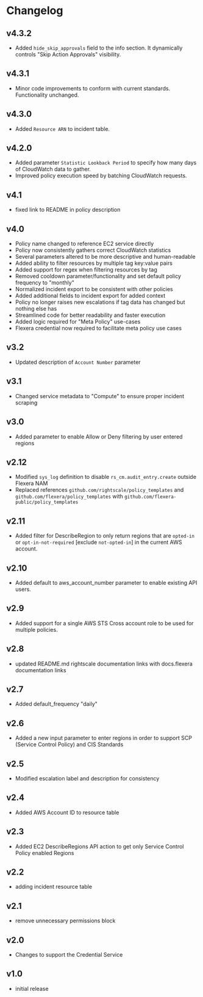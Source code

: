 # Changelog

## v4.3.2

- Added `hide_skip_approvals` field to the info section. It dynamically controls "Skip Action Approvals" visibility.

## v4.3.1

- Minor code improvements to conform with current standards. Functionality unchanged.

## v4.3.0

- Added `Resource ARN` to incident table.

## v4.2.0

- Added parameter `Statistic Lookback Period` to specify how many days of CloudWatch data to gather.
- Improved policy execution speed by batching CloudWatch requests.

## v4.1

- fixed link to README in policy description

## v4.0

- Policy name changed to reference EC2 service directly
- Policy now consistently gathers correct CloudWatch statistics
- Several parameters altered to be more descriptive and human-readable
- Added ability to filter resources by multiple tag key:value pairs
- Added support for regex when filtering resources by tag
- Removed cooldown parameter/functionality and set default policy frequency to "monthly"
- Normalized incident export to be consistent with other policies
- Added additional fields to incident export for added context
- Policy no longer raises new escalations if tag data has changed but nothing else has
- Streamlined code for better readability and faster execution
- Added logic required for "Meta Policy" use-cases
- Flexera credential now required to facilitate meta policy use cases

## v3.2

- Updated description of `Account Number` parameter

## v3.1

- Changed service metadata to "Compute" to ensure proper incident scraping

## v3.0

- Added parameter to enable Allow or Deny filtering by user entered regions

## v2.12

- Modified `sys_log` definition to disable `rs_cm.audit_entry.create` outside Flexera NAM
- Replaced references `github.com/rightscale/policy_templates` and `github.com/flexera/policy_templates` with `github.com/flexera-public/policy_templates`

## v2.11

- Added filter for DescribeRegion to only return regions that are `opted-in` or `opt-in-not-required` [exclude `not-opted-in`] in the current AWS account.

## v2.10

- Added default to aws_account_number parameter to enable existing API users.

## v2.9

- Added support for a single AWS STS Cross account role to be used for multiple policies.

## v2.8

- updated README.md rightscale documentation links with docs.flexera documentation links

## v2.7

- Added default_frequency "daily"

## v2.6

- Added a new input parameter to enter regions in order to support SCP (Service Control Policy) and CIS Standards

## v2.5

- Modified escalation label and description for consistency

## v2.4

- Added AWS Account ID to resource table

## v2.3

- Added EC2 DescribeRegions API action to get only Service Control Policy enabled Regions

## v2.2

- adding incident resource table

## v2.1

- remove unnecessary permissions block

## v2.0

- Changes to support the Credential Service

## v1.0

- initial release
